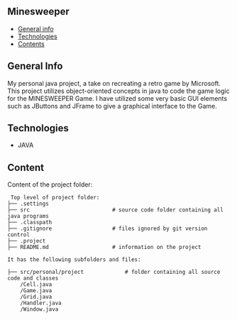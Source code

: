 ## Minesweeper

* [General info](#general-info)
* [Technologies](#technologies)
* [Contents](#content)

## General Info
My personal java project, a take on recreating a retro game by Microsoft.
This project utilizes object-oriented concepts in java to code the game logic for the MINESWEEPER Game. 
I have utilized some very basic GUI elements such as JButtons and JFrame to give a graphical interface to the Game.

## Technologies
* JAVA

## Content
Content of the project folder:

```
 Top level of project folder: 
├── .settings
├── src                          # source code folder containing all java programs
├── .classpath                   
├── .gitignore                   # files ignored by git version control
├── .project        
├── README.md                    # information on the project

It has the following subfolders and files:

├── src/personal/project             # folder containing all source code and classes
    /Cell.java
    /Game.java
    /Grid.java
    /Handler.java
    /Window.java
